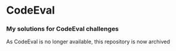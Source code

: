 # CodeEval
### My solutions for CodeEval challenges

As CodeEval is no longer available, this repository is now archived
